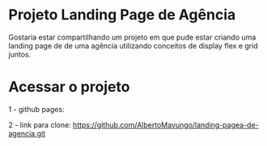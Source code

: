 # Projeto Landing Page de Agência 

Gostaria estar compartilhando um projeto em que pude estar criando uma landing page de de uma agência utilizando conceitos de display flex e grid juntos.

# Acessar o projeto

1 - github pages: 

2 - link para clone: https://github.com/AlbertoMavungo/landing-pagea-de-agencia.git